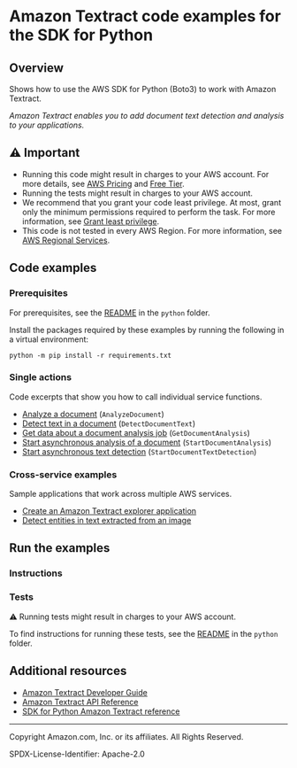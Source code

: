 # Amazon Textract code examples for the SDK for Python

## Overview

Shows how to use the AWS SDK for Python (Boto3) to work with Amazon Textract.

<!--custom.overview.start-->
<!--custom.overview.end-->

_Amazon Textract enables you to add document text detection and analysis to your applications._

## ⚠ Important

* Running this code might result in charges to your AWS account. For more details, see [AWS Pricing](https://aws.amazon.com/pricing/) and [Free Tier](https://aws.amazon.com/free/).
* Running the tests might result in charges to your AWS account.
* We recommend that you grant your code least privilege. At most, grant only the minimum permissions required to perform the task. For more information, see [Grant least privilege](https://docs.aws.amazon.com/IAM/latest/UserGuide/best-practices.html#grant-least-privilege).
* This code is not tested in every AWS Region. For more information, see [AWS Regional Services](https://aws.amazon.com/about-aws/global-infrastructure/regional-product-services).

<!--custom.important.start-->
<!--custom.important.end-->

## Code examples

### Prerequisites

For prerequisites, see the [README](../../README.md#Prerequisites) in the `python` folder.

Install the packages required by these examples by running the following in a virtual environment:

```
python -m pip install -r requirements.txt
```

<!--custom.prerequisites.start-->
<!--custom.prerequisites.end-->

### Single actions

Code excerpts that show you how to call individual service functions.

- [Analyze a document](textract_wrapper.py#L61) (`AnalyzeDocument`)
- [Detect text in a document](textract_wrapper.py#L34) (`DetectDocumentText`)
- [Get data about a document analysis job](textract_wrapper.py#L255) (`GetDocumentAnalysis`)
- [Start asynchronous analysis of a document](textract_wrapper.py#L207) (`StartDocumentAnalysis`)
- [Start asynchronous text detection](textract_wrapper.py#L145) (`StartDocumentTextDetection`)

### Cross-service examples

Sample applications that work across multiple AWS services.

- [Create an Amazon Textract explorer application](../../cross_service/textract_explorer)
- [Detect entities in text extracted from an image](../../cross_service/textract_comprehend_notebook)


<!--custom.examples.start-->
<!--custom.examples.end-->

## Run the examples

### Instructions


<!--custom.instructions.start-->
<!--custom.instructions.end-->



### Tests

⚠ Running tests might result in charges to your AWS account.


To find instructions for running these tests, see the [README](../../README.md#Tests)
in the `python` folder.



<!--custom.tests.start-->
<!--custom.tests.end-->

## Additional resources

- [Amazon Textract Developer Guide](https://docs.aws.amazon.com/textract/latest/dg/what-is.html)
- [Amazon Textract API Reference](https://docs.aws.amazon.com/textract/latest/dg/API_Reference.html)
- [SDK for Python Amazon Textract reference](https://boto3.amazonaws.com/v1/documentation/api/latest/reference/services/textract.html)

<!--custom.resources.start-->
<!--custom.resources.end-->

---

Copyright Amazon.com, Inc. or its affiliates. All Rights Reserved.

SPDX-License-Identifier: Apache-2.0